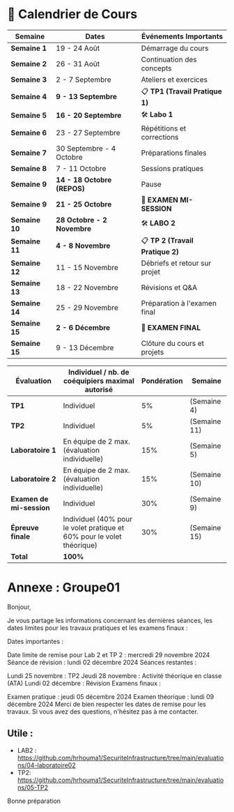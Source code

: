 # 📅 **Calendrier de Cours**

| **Semaine**    | **Dates**                  | **Événements Importants**            |
|----------------|----------------------------|--------------------------------------|
| **Semaine 1**  | 19 - 24 Août                | Démarrage du cours                   |
| **Semaine 2**  | 26 - 31 Août                | Continuation des concepts            |
| **Semaine 3**  | 2 - 7 Septembre             | Ateliers et exercices                |
| **Semaine 4**  | **9 - 13 Septembre**        | 📋 **TP1 (Travail Pratique 1)**       |
| **Semaine 5**  | **16 - 20 Septembre**       | 🛠️ **Labo 1**                        |
| **Semaine 6**  | 23 - 27 Septembre           | Répétitions et corrections           |
| **Semaine 7**  | 30 Septembre - 4 Octobre    | Préparations finales                 |
| **Semaine 8**  | 7 - 11 Octobre              | Sessions pratiques                   |
| **Semaine 9**  | **14 - 18 Octobre (REPOS)** | Pause                               |
| **Semaine 9**  | **21 - 25 Octobre**         | 📝 **EXAMEN MI-SESSION**              |
| **Semaine 10** | **28 Octobre - 2 Novembre** | 🛠️ **LABO 2**                        |
| **Semaine 11** | **4 - 8 Novembre**          | 📋 **TP 2 (Travail Pratique 2)**      |
| **Semaine 12** | 11 - 15 Novembre            | Débriefs et retour sur projet        |
| **Semaine 13** | 18 - 22 Novembre            | Révisions et Q&A                    |
| **Semaine 14** | 25 - 29 Novembre            | Préparation à l'examen final         |
| **Semaine 15** | **2 - 6 Décembre**          | 📝 **EXAMEN FINAL**                   |
| **Semaine 15** | 9 - 13 Décembre             | Clôture du cours et projets          |





| **Évaluation**          | **Individuel / nb. de coéquipiers maximal autorisé**                     | **Pondération** | **Semaine** |
|-------------------------|--------------------------------------------------------------------------|-----------------|-------------|
| **TP1**                 | Individuel                                                               | 5%              | (Semaine 4) |
| **TP2**                 | Individuel                                                               | 5%              | (Semaine 11) |
| **Laboratoire 1**        | En équipe de 2 max. (évaluation individuelle)                            | 15%             | (Semaine 5) |
| **Laboratoire 2**        | En équipe de 2 max. (évaluation individuelle)                            | 15%             | (Semaine 10) |
| **Examen de mi-session** | Individuel                                                               | 30%             | (Semaine 9) |
| **Épreuve finale**       | Individuel (40% pour le volet pratique et 60% pour le volet théorique)   | 30%             | (Semaine 15) |
| **Total**               | **100%**                                                                  |                 |             |


# Annexe : Groupe01


Bonjour,

Je vous partage les informations concernant les dernières séances, les dates limites pour les travaux pratiques et les examens finaux :

Dates importantes :

Date limite de remise pour Lab 2 et TP 2 : mercredi 29 novembre 2024
Séance de révision : lundi 02 décembre 2024
Séances restantes :

Lundi 25 novembre : TP2
Jeudi 28 novembre : Activité théorique en classe (ATA)
Lundi 02 décembre : Révision
Examens finaux :

Examen pratique : jeudi 05 décembre 2024
Examen théorique : lundi 09 décembre 2024
Merci de bien respecter les dates de remise pour les travaux. Si vous avez des questions, n'hésitez pas à me contacter.


## Utile :



- LAB2 : https://github.com/hrhouma1/SecuriteInfrastructure/tree/main/evaluations/04-laboratoire02
- TP2: https://github.com/hrhouma1/SecuriteInfrastructure/tree/main/evaluations/05-TP2
​

Bonne préparation

